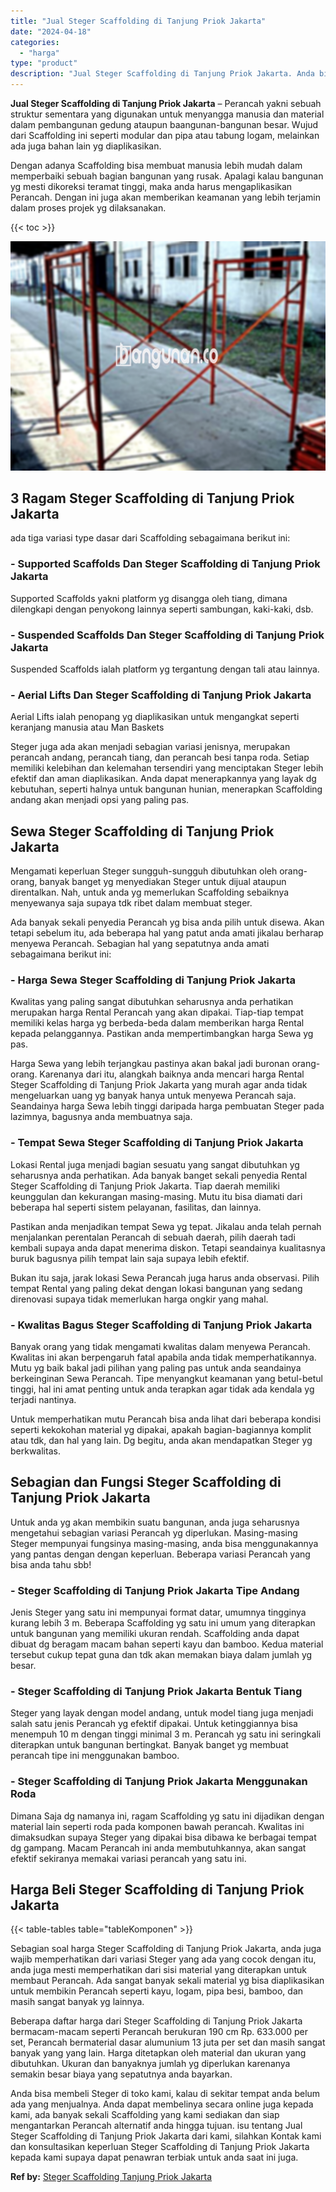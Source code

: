 ```yaml
---
title: "Jual Steger Scaffolding di Tanjung Priok Jakarta"
date: "2024-04-18"
categories: 
  - "harga"
type: "product"
description: "Jual Steger Scaffolding di Tanjung Priok Jakarta. Anda bisa membeli Steger di toko kami, kalau di sekitar tempat anda belum ada yang menjualnya. Anda dapat m..."
---
```


**Jual Steger Scaffolding di Tanjung Priok Jakarta** – Perancah yakni sebuah struktur sementara yang digunakan untuk menyangga manusia dan material dalam pembangunan gedung ataupun baangunan-bangunan besar. Wujud dari Scaffolding ini seperti modular dan pipa atau tabung logam, melainkan ada juga bahan lain yg diaplikasikan.

Dengan adanya Scaffolding bisa membuat manusia lebih mudah dalam memperbaiki sebuah bagian bangunan yang rusak. Apalagi kalau bangunan yg mesti dikoreksi teramat tinggi, maka anda harus mengaplikasikan Perancah. Dengan ini juga akan memberikan keamanan yang lebih terjamin dalam proses projek yg dilaksanakan.

{{< toc >}}

![Jual Steger Scaffolding di Tanjung Priok Jakarta](/images/sewa-scaffolding-steger-29.png)

## 3 Ragam Steger Scaffolding di Tanjung Priok Jakarta

ada tiga variasi type dasar dari Scaffolding sebagaimana berikut ini:

### \- Supported Scaffolds Dan Steger Scaffolding di Tanjung Priok Jakarta

Supported Scaffolds yakni platform yg disangga oleh tiang, dimana dilengkapi dengan penyokong lainnya seperti sambungan, kaki-kaki, dsb.

### \- Suspended Scaffolds Dan Steger Scaffolding di Tanjung Priok Jakarta

Suspended Scaffolds ialah platform yg tergantung dengan tali atau lainnya.

### \- Aerial Lifts Dan Steger Scaffolding di Tanjung Priok Jakarta

Aerial Lifts ialah penopang yg diaplikasikan untuk mengangkat seperti keranjang manusia atau Man Baskets

Steger juga ada akan menjadi sebagian variasi jenisnya, merupakan perancah andang, perancah tiang, dan perancah besi tanpa roda. Setiap memiliki kelebihan dan kelemahan tersendiri yang menciptakan Steger lebih efektif dan aman diaplikasikan. Anda dapat menerapkannya yang layak dg kebutuhan, seperti halnya untuk bangunan hunian, menerapkan Scaffolding andang akan menjadi opsi yang paling pas.

## Sewa Steger Scaffolding di Tanjung Priok Jakarta

Mengamati keperluan Steger sungguh-sungguh dibutuhkan oleh orang-orang, banyak banget yg menyediakan Steger untuk dijual ataupun direntalkan. Nah, untuk anda yg memerlukan Scaffolding sebaiknya menyewanya saja supaya tdk ribet dalam membuat steger.

Ada banyak sekali penyedia Perancah yg bisa anda pilih untuk disewa. Akan tetapi sebelum itu, ada beberapa hal yang patut anda amati jikalau berharap menyewa Perancah. Sebagian hal yang sepatutnya anda amati sebagaimana berikut ini:

### \- Harga Sewa Steger Scaffolding di Tanjung Priok Jakarta

Kwalitas yang paling sangat dibutuhkan seharusnya anda perhatikan merupakan harga Rental Perancah yang akan dipakai. Tiap-tiap tempat memiliki kelas harga yg berbeda-beda dalam memberikan harga Rental kepada pelanggannya. Pastikan anda mempertimbangkan harga Sewa yg pas.

Harga Sewa yang lebih terjangkau pastinya akan bakal jadi buronan orang-orang. Karenanya dari itu, alangkah baiknya anda mencari harga Rental Steger Scaffolding di Tanjung Priok Jakarta yang murah agar anda tidak mengeluarkan uang yg banyak hanya untuk menyewa Perancah saja. Seandainya harga Sewa lebih tinggi daripada harga pembuatan Steger pada lazimnya, bagusnya anda membuatnya saja.

### \- Tempat Sewa Steger Scaffolding di Tanjung Priok Jakarta

Lokasi Rental juga menjadi bagian sesuatu yang sangat dibutuhkan yg seharusnya anda perhatikan. Ada banyak banget sekali penyedia Rental Steger Scaffolding di Tanjung Priok Jakarta. Tiap daerah memiliki keunggulan dan kekurangan masing-masing. Mutu itu bisa diamati dari beberapa hal seperti sistem pelayanan, fasilitas, dan lainnya.

Pastikan anda menjadikan tempat Sewa yg tepat. Jikalau anda telah pernah menjalankan perentalan Perancah di sebuah daerah, pilih daerah tadi kembali supaya anda dapat menerima diskon. Tetapi seandainya kualitasnya buruk bagusnya pilih tempat lain saja supaya lebih efektif.

Bukan itu saja, jarak lokasi Sewa Perancah juga harus anda observasi. Pilih tempat Rental yang paling dekat dengan lokasi bangunan yang sedang direnovasi supaya tidak memerlukan harga ongkir yang mahal.

### \- Kwalitas Bagus Steger Scaffolding di Tanjung Priok Jakarta

Banyak orang yang tidak mengamati kwalitas dalam menyewa Perancah. Kwalitas ini akan berpengaruh fatal apabila anda tidak memperhatikannya. Mutu yg baik bakal jadi pilihan yang paling pas untuk anda seandainya berkeinginan Sewa Perancah. Tipe menyangkut keamanan yang betul-betul tinggi, hal ini amat penting untuk anda terapkan agar tidak ada kendala yg terjadi nantinya.

Untuk memperhatikan mutu Perancah bisa anda lihat dari beberapa kondisi seperti kekokohan material yg dipakai, apakah bagian-bagiannya komplit atau tdk, dan hal yang lain. Dg begitu, anda akan mendapatkan Steger yg berkwalitas.

## Sebagian dan Fungsi Steger Scaffolding di Tanjung Priok Jakarta

Untuk anda yg akan membikin suatu bangunan, anda juga seharusnya mengetahui sebagian variasi Perancah yg diperlukan. Masing-masing Steger mempunyai fungsinya masing-masing, anda bisa menggunakannya yang pantas dengan dengan keperluan. Beberapa variasi Perancah yang bisa anda tahu sbb!

### \- Steger Scaffolding di Tanjung Priok Jakarta Tipe Andang

Jenis Steger yang satu ini mempunyai format datar, umumnya tingginya kurang lebih 3 m. Beberapa Scaffolding yg satu ini umum yang diterapkan untuk bangunan yang memiliki ukuran rendah. Scaffolding anda dapat dibuat dg beragam macam bahan seperti kayu dan bamboo. Kedua material tersebut cukup tepat guna dan tdk akan memakan biaya dalam jumlah yg besar.

### \- Steger Scaffolding di Tanjung Priok Jakarta Bentuk Tiang

Steger yang layak dengan model andang, untuk model tiang juga menjadi salah satu jenis Perancah yg efektif dipakai. Untuk ketinggiannya bisa menempuh 10 m dengan tinggi minimal 3 m. Perancah yg satu ini seringkali diterapkan untuk bangunan bertingkat. Banyak banget yg membuat perancah tipe ini menggunakan bamboo.

### \- Steger Scaffolding di Tanjung Priok Jakarta Menggunakan Roda

Dimana Saja dg namanya ini, ragam Scaffolding yg satu ini dijadikan dengan material lain seperti roda pada komponen bawah perancah. Kwalitas ini dimaksudkan supaya Steger yang dipakai bisa dibawa ke berbagai tempat dg gampang. Macam Perancah ini anda membutuhkannya, akan sangat efektif sekiranya memakai variasi perancah yang satu ini.

## Harga Beli Steger Scaffolding di Tanjung Priok Jakarta

{{< table-tables table="tableKomponen" >}}

Sebagian soal harga Steger Scaffolding di Tanjung Priok Jakarta, anda juga wajib memperhatikan dari variasi Steger yang ada yang cocok dengan itu, anda juga mesti memperhatikan dari sisi material yang diterapkan untuk membaut Perancah. Ada sangat banyak sekali material yg bisa diaplikasikan untuk membikin Perancah seperti kayu, logam, pipa besi, bamboo, dan masih sangat banyak yg lainnya.

Beberapa daftar harga dari Steger Scaffolding di Tanjung Priok Jakarta bermacam-macam seperti Perancah berukuran 190 cm Rp. 633.000 per set, Perancah bermaterial dasar alumunium 13 juta per set dan masih sangat banyak yang yang lain. Harga ditetapkan oleh material dan ukuran yang dibutuhkan. Ukuran dan banyaknya jumlah yg diperlukan karenanya semakin besar biaya yang sepatutnya anda bayarkan.

Anda bisa membeli Steger di toko kami, kalau di sekitar tempat anda belum ada yang menjualnya. Anda dapat membelinya secara online juga kepada kami, ada banyak sekali Scaffolding yang kami sediakan dan siap mengantarkan Perancah alternatif anda hingga tujuan. isu tentang Jual Steger Scaffolding di Tanjung Priok Jakarta dari kami, silahkan Kontak kami dan konsultasikan keperluan Steger Scaffolding di Tanjung Priok Jakarta kepada kami supaya dapat penawran terbiak untuk anda saat ini juga.

**Ref by:** [Steger Scaffolding Tanjung Priok Jakarta](https://id.wikipedia.org/wiki/Steger)
